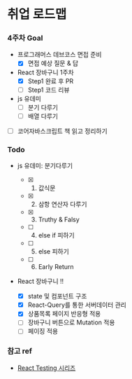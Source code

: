 # 취업 로드맵

### 4주차 Goal

- 프로그래머스 데브코스 면접 준비
  - [x] 면접 예상 질문 & 답
- React 장바구니 1주차
  - [x] Step1 완료 후 PR
  - [ ] Step1 코드 리뷰
- js 유데미
  - [ ] 분기 다루기
  - [ ] 배열 다루기
- [ ] 코어자바스크립트 책 읽고 정리하기

### Todo

- js 유데미: 분기다루기

  - [x] 1. 값식문
  - [x] 2. 삼항 연산자 다루기
  - [x] 3. Truthy & Falsy
  - [ ] 4. else if 피하기
  - [ ] 5. else 피하기
  - [ ] 6. Early Return

- React 장바구니 !!

  - [x] state 및 컴포넌트 구조
  - [x] React-Query를 통한 서버데이터 관리
  - [x] 상품목록 페이지 반응형 적용
  - [ ] 장바구니 버튼으로 Mutation 적용
  - [ ] 페이징 적용

### 참고 ref

- [React Testing 시리즈](https://jbee.io/react/testing-0-react-testing-intro/)


